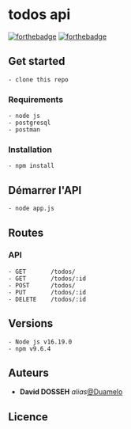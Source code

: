 # todos api

[![forthebadge](http://forthebadge.com/images/badges/built-with-love.svg)](http://forthebadge.com)  [![forthebadge](http://forthebadge.com/images/badges/powered-by-electricity.svg)](http://forthebadge.com)

## Get started

    - clone this repo

### Requirements

    - node js
    - postgresql
    - postman

### Installation

    - npm install

## Démarrer l'API

    - node app.js

## Routes

### API

    - GET       /todos/
    - GET       /todos/:id
    - POST      /todos/
    - PUT       /todos/:id
    - DELETE    /todos/:id

## Versions

    - Node js v16.19.0
    - npm v9.6.4

## Auteurs

* **David DOSSEH** _alias_[@Duamelo](https://github.com/Duamelo)

## Licence
